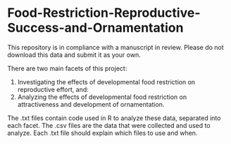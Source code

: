 # Food-Restriction-Reproductive-Success-and-Ornamentation

This repository is in compliance with a manuscript in review. Please do not download this data and submit it as your own.

There are two main facets of this project:
1) Investigating the effects of developmental food restriction on reproductive effort, and:
2) Analyzing the effects of developmental food restriction on attractiveness and development of ornamentation.

The .txt files contain code used in R to analyze these data, separated into each facet.
The .csv files are the data that were collected and used to analyze. Each .txt file should explain which files to use and when.

